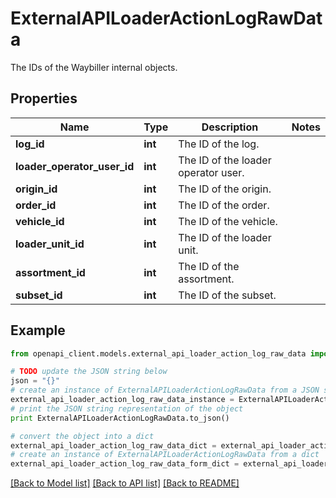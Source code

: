 # ExternalAPILoaderActionLogRawData

The IDs of the Waybiller internal objects.

## Properties
Name | Type | Description | Notes
------------ | ------------- | ------------- | -------------
**log_id** | **int** | The ID of the log. | 
**loader_operator_user_id** | **int** | The ID of the loader operator user. | 
**origin_id** | **int** | The ID of the origin. | 
**order_id** | **int** | The ID of the order. | 
**vehicle_id** | **int** | The ID of the vehicle. | 
**loader_unit_id** | **int** | The ID of the loader unit. | 
**assortment_id** | **int** | The ID of the assortment. | 
**subset_id** | **int** | The ID of the subset. | 

## Example

```python
from openapi_client.models.external_api_loader_action_log_raw_data import ExternalAPILoaderActionLogRawData

# TODO update the JSON string below
json = "{}"
# create an instance of ExternalAPILoaderActionLogRawData from a JSON string
external_api_loader_action_log_raw_data_instance = ExternalAPILoaderActionLogRawData.from_json(json)
# print the JSON string representation of the object
print ExternalAPILoaderActionLogRawData.to_json()

# convert the object into a dict
external_api_loader_action_log_raw_data_dict = external_api_loader_action_log_raw_data_instance.to_dict()
# create an instance of ExternalAPILoaderActionLogRawData from a dict
external_api_loader_action_log_raw_data_form_dict = external_api_loader_action_log_raw_data.from_dict(external_api_loader_action_log_raw_data_dict)
```
[[Back to Model list]](../README.md#documentation-for-models) [[Back to API list]](../README.md#documentation-for-api-endpoints) [[Back to README]](../README.md)



